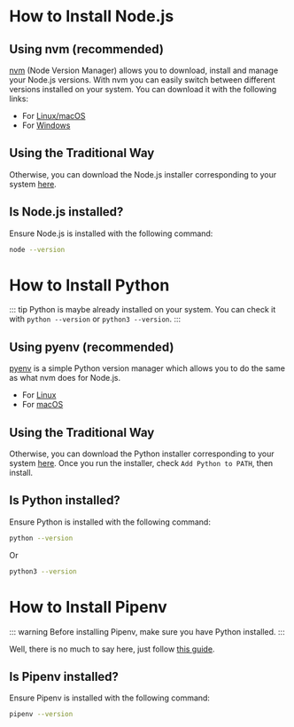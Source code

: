 # How to Install Node.js

## Using nvm (recommended)

[nvm](https://github.com/creationix/nvm) (Node Version Manager) allows you to download, install and manage your Node.js versions. With nvm you can easily switch between different versions installed on your system. You can download it with the following links:

- For [Linux/macOS](https://github.com/creationix/nvm#install-script)
- For [Windows](https://github.com/coreybutler/nvm-windows#installation--upgrades)

## Using the Traditional Way

Otherwise, you can download the Node.js installer corresponding to your system [here](https://nodejs.org/en/download/).

## Is Node.js installed?

Ensure Node.js is installed with the following command:

```sh
node --version
```

# How to Install Python

::: tip
Python is maybe already installed on your system. You can check it with `python --version` or `python3 --version`.
:::

## Using pyenv (recommended)

[pyenv](https://github.com/pyenv/pyenv) is a simple Python version manager which allows you to do the same as what nvm does for Node.js.

- For [Linux](https://github.com/pyenv/pyenv-installer#installation--update--uninstallation)
- For [macOS](https://github.com/pyenv/pyenv#homebrew-on-macos)

## Using the Traditional Way

Otherwise, you can download the Python installer corresponding to your system [here](https://www.python.org/downloads/).
Once you run the installer, check `Add Python to PATH`, then install.

## Is Python installed?

Ensure Python is installed with the following command:

```sh
python --version
```
Or
```sh
python3 --version
```

# How to Install Pipenv

::: warning
Before installing Pipenv, make sure you have Python installed.
:::

Well, there is no much to say here, just follow [this guide](https://pipenv.readthedocs.io/en/latest/install/).

## Is Pipenv installed?

Ensure Pipenv is installed with the following command:

```sh
pipenv --version
```
